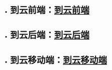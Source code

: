 + # 到云前端：[到云前端](https://github.com/Cowin1997/daoyun)
+ # 到云后端：[到云后端](https://github.com/Cowin1997/daoyun-SpringBoot)
+ # 到云移动端：[到云移动端](https://github.com/LeonardYoung/cloudsign)	